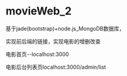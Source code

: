 # movieWeb_2

基于jade(bootstrap)+node.js_MongoDB数据库，

实现前后端的链接，实现电影的增删改查

电影首页--localhost:3000

电影后台列表页localhost:3000/admin/list
